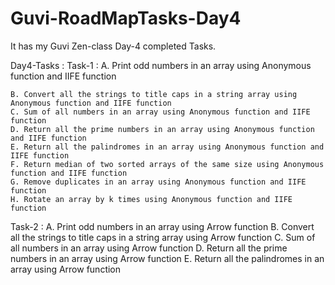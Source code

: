 # Guvi-RoadMapTasks-Day4
It has my Guvi Zen-class Day-4 completed Tasks.

Day4-Tasks :
Task-1 : 
    A. Print odd numbers in an array using Anonymous function and IIFE function
    
    B. Convert all the strings to title caps in a string array using Anonymous function and IIFE function
    C. Sum of all numbers in an array using Anonymous function and IIFE function
    D. Return all the prime numbers in an array using Anonymous function and IIFE function
    E. Return all the palindromes in an array using Anonymous function and IIFE function
    F. Return median of two sorted arrays of the same size using Anonymous function and IIFE function
    G. Remove duplicates in an array using Anonymous function and IIFE function
    H. Rotate an array by k times using Anonymous function and IIFE function
  
Task-2 : 
    A. Print odd numbers in an array using Arrow function
    B. Convert all the strings to title caps in a string array using Arrow function
    C. Sum of all numbers in an array using Arrow function
    D. Return all the prime numbers in an array using Arrow function
    E. Return all the palindromes in an array using Arrow function
